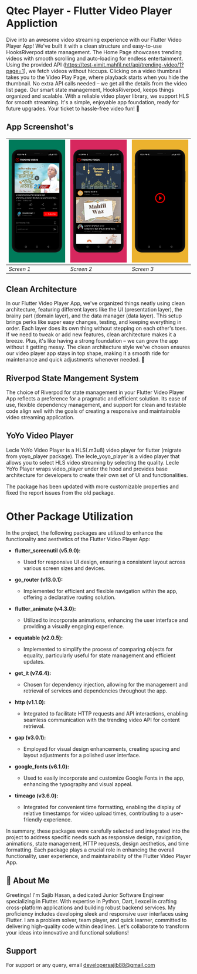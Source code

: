 
# Qtec Player - Flutter Video Player Appliction


Dive into an awesome video streaming experience with our Flutter Video Player App! We've built it with a clean structure and easy-to-use HooksRiverpod state management. The Home Page showcases trending videos with smooth scrolling and auto-loading for endless entertainment. Using the provided API (https://test-ximit.mahfil.net/api/trending-video/1?page=1), we fetch videos without hiccups. Clicking on a video thumbnail takes you to the Video Play Page, where playback starts when you hide the thumbnail. No extra API calls needed – we get all the details from the video list page. Our smart state management, HooksRiverpod, keeps things organized and scalable. With a reliable video player library, we support HLS for smooth streaming. It's a simple, enjoyable app foundation, ready for future upgrades. Your ticket to hassle-free video fun! 🎉


## App Screenshot's

![App Screenshot](https://github.com/developerSajib88/Qtec-Player/blob/main/assets/documents/screen_1.png) | ![App Screenshot](https://github.com/developerSajib88/Qtec-Player/blob/main/assets/documents/screen_2.png) | ![App Screenshot](https://github.com/developerSajib88/Qtec-Player/blob/main/assets/documents/screen_3.png)
--- | --- | ---
*Screen 1* | *Screen 2* | *Screen 3*

## Clean Architecture

In our Flutter Video Player App, we've organized things neatly using clean architecture, featuring different layers like the UI (presentation layer), the brainy part (domain layer), and the data manager (data layer). This setup brings perks like super easy changes, testing, and keeping everything in order. Each layer does its own thing without stepping on each other's toes. If we need to tweak or add new features, clean architecture makes it a breeze. Plus, it's like having a strong foundation – we can grow the app without it getting messy. The clean architecture style we've chosen ensures our video player app stays in top shape, making it a smooth ride for maintenance and quick adjustments whenever needed. 🚀



## Riverpod State Mangement System

The choice of Riverpod for state management in your Flutter Video Player App reflects a preference for a pragmatic and efficient solution. Its ease of use, flexible dependency management, and support for clean and testable code align well with the goals of creating a responsive and maintainable video streaming application.


## YoYo Video Player

Lecle YoYo Video Player is a HLS(.m3u8) video player for flutter (migrate from yoyo_player package). The lecle_yoyo_player is a video player that allows you to select HLS video streaming by selecting the quality. Lecle YoYo Player wraps video_player under the hood and provides base architecture for developers to create their own set of UI and functionalities.

The package has been updated with more customizable properties and fixed the report issues from the old package.


# Other Package Utilization

In the project, the following packages are utilized to enhance the functionality and aesthetics of the Flutter Video Player App:

- **flutter_screenutil (v5.9.0):**
  - Used for responsive UI design, ensuring a consistent layout across various screen sizes and devices.

- **go_router (v13.0.1):**
  - Implemented for efficient and flexible navigation within the app, offering a declarative routing solution.

- **flutter_animate (v4.3.0):**
  - Utilized to incorporate animations, enhancing the user interface and providing a visually engaging experience.

- **equatable (v2.0.5):**
  - Implemented to simplify the process of comparing objects for equality, particularly useful for state management and efficient updates.

- **get_it (v7.6.4):**
  - Chosen for dependency injection, allowing for the management and retrieval of services and dependencies throughout the app.

- **http (v1.1.0):**
  - Integrated to facilitate HTTP requests and API interactions, enabling seamless communication with the trending video API for content retrieval.

- **gap (v3.0.1):**
  - Employed for visual design enhancements, creating spacing and layout adjustments for a polished user interface.

- **google_fonts (v6.1.0):**
  - Used to easily incorporate and customize Google Fonts in the app, enhancing the typography and visual appeal.

- **timeago (v3.6.0):**
  - Integrated for convenient time formatting, enabling the display of relative timestamps for video upload times, contributing to a user-friendly experience.

In summary, these packages were carefully selected and integrated into the project to address specific needs such as responsive design, navigation, animations, state management, HTTP requests, design aesthetics, and time formatting. Each package plays a crucial role in enhancing the overall functionality, user experience, and maintainability of the Flutter Video Player App.

## 🚀 About Me
Greetings! I'm Sajib Hasan, a dedicated Junior Software Engineer specializing in Flutter. With expertise in Python, Dart, I excel in crafting cross-platform applications and building robust backend services. My proficiency includes developing sleek and responsive user interfaces using Flutter. I am a problem solver, team player, and quick learner, committed to delivering high-quality code within deadlines. Let's collaborate to transform your ideas into innovative and functional solutions!


## Support

For support or any query, email developersajib88@gmail.com

